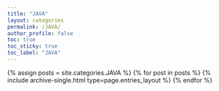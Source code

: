 ```yaml
---
title: "JAVA"
layout: categories
permalink: /JAVA/
author_profile: false
toc: true
toc_sticky: true
toc_label: "JAVA"
---
```



{% assign posts = site.categories.JAVA %}
{% for post in posts %} {% include archive-single.html type=page.entries_layout %} {% endfor %}